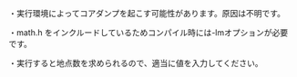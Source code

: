 ・実行環境によってコアダンプを起こす可能性があります。原因は不明です。

・math.h をインクルードしているためコンパイル時には-lmオプションが必要です。

・実行すると地点数を求められるので、適当に値を入力してください。
